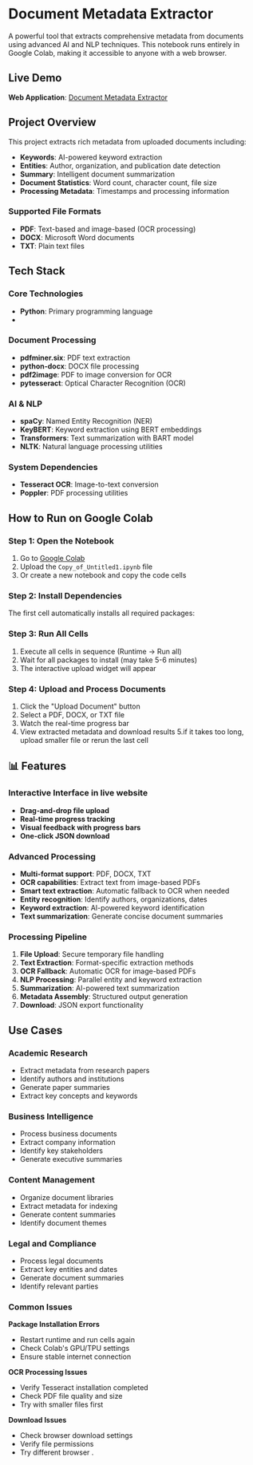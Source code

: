 # Document Metadata Extractor

A powerful tool that extracts comprehensive metadata from documents using advanced AI and NLP techniques. This notebook runs entirely in Google Colab, making it accessible to anyone with a web browser.

##  Live Demo

**Web Application**: [Document Metadata Extractor](https://metadataai-bymars.onrender.com/)

##  Project Overview

This project extracts rich metadata from uploaded documents including:
- **Keywords**: AI-powered keyword extraction
- **Entities**: Author, organization, and publication date detection
- **Summary**: Intelligent document summarization
- **Document Statistics**: Word count, character count, file size
- **Processing Metadata**: Timestamps and processing information

### Supported File Formats
- **PDF**: Text-based and image-based (OCR processing)
- **DOCX**: Microsoft Word documents
- **TXT**: Plain text files

##  Tech Stack

### Core Technologies
- **Python**: Primary programming language
- 
### Document Processing
- **pdfminer.six**: PDF text extraction
- **python-docx**: DOCX file processing
- **pdf2image**: PDF to image conversion for OCR
- **pytesseract**: Optical Character Recognition (OCR)

### AI & NLP
- **spaCy**: Named Entity Recognition (NER)
- **KeyBERT**: Keyword extraction using BERT embeddings
- **Transformers**: Text summarization with BART model
- **NLTK**: Natural language processing utilities

### System Dependencies
- **Tesseract OCR**: Image-to-text conversion
- **Poppler**: PDF processing utilities

##  How to Run on Google Colab

### Step 1: Open the Notebook
1. Go to [Google Colab](https://colab.research.google.com)
2. Upload the `Copy_of_Untitled1.ipynb` file
3. Or create a new notebook and copy the code cells

### Step 2: Install Dependencies
The first cell automatically installs all required packages:

### Step 3: Run All Cells
1. Execute all cells in sequence (Runtime → Run all)
2. Wait for all packages to install (may take 5-6 minutes)
3. The interactive upload widget will appear

### Step 4: Upload and Process Documents
1. Click the "Upload Document" button
2. Select a PDF, DOCX, or TXT file
3. Watch the real-time progress bar
4. View extracted metadata and download results
5.if it takes too long, upload smaller file or rerun the last cell
## 📊 Features

### Interactive Interface in live website
- **Drag-and-drop file upload**
- **Real-time progress tracking**
- **Visual feedback with progress bars**
- **One-click JSON download**

### Advanced Processing
- **Multi-format support**: PDF, DOCX, TXT
- **OCR capabilities**: Extract text from image-based PDFs
- **Smart text extraction**: Automatic fallback to OCR when needed
- **Entity recognition**: Identify authors, organizations, dates
- **Keyword extraction**: AI-powered keyword identification
- **Text summarization**: Generate concise document summaries


### Processing Pipeline
1. **File Upload**: Secure temporary file handling
2. **Text Extraction**: Format-specific extraction methods
3. **OCR Fallback**: Automatic OCR for image-based PDFs
4. **NLP Processing**: Parallel entity and keyword extraction
5. **Summarization**: AI-powered text summarization
6. **Metadata Assembly**: Structured output generation
7. **Download**: JSON export functionality

##  Use Cases

### Academic Research
- Extract metadata from research papers
- Identify authors and institutions
- Generate paper summaries
- Extract key concepts and keywords

### Business Intelligence
- Process business documents
- Extract company information
- Identify key stakeholders
- Generate executive summaries

### Content Management
- Organize document libraries
- Extract metadata for indexing
- Generate content summaries
- Identify document themes

### Legal and Compliance
- Process legal documents
- Extract key entities and dates
- Generate document summaries
- Identify relevant parties

### Common Issues

**Package Installation Errors**
- Restart runtime and run cells again
- Check Colab's GPU/TPU settings
- Ensure stable internet connection

**OCR Processing Issues**
- Verify Tesseract installation completed
- Check PDF file quality and size
- Try with smaller files first

**Download Issues**
- Check browser download settings
- Verify file permissions
- Try different browser
.

